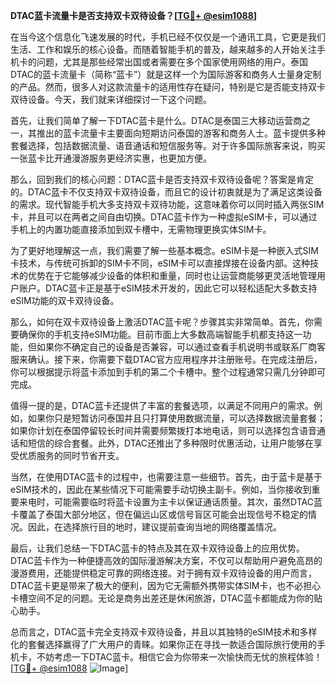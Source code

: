 **DTAC蓝卡流量卡是否支持双卡双待设备？[[TG💪+ @esim1088](https://t.me/s/esim1088)]**

在当今这个信息化飞速发展的时代，手机已经不仅仅是一个通讯工具，它更是我们生活、工作和娱乐的核心设备。而随着智能手机的普及，越来越多的人开始关注手机卡的问题，尤其是那些经常出国或者需要在多个国家使用网络的用户。泰国DTAC的蓝卡流量卡（简称“蓝卡”）就是这样一个为国际游客和商务人士量身定制的产品。然而，很多人对这款流量卡的适用性存在疑问，特别是它是否能支持双卡双待设备。今天，我们就来详细探讨一下这个问题。

首先，让我们简单了解一下DTAC蓝卡是什么。DTAC是泰国三大移动运营商之一，其推出的蓝卡流量卡主要面向短期访问泰国的游客和商务人士。蓝卡提供多种套餐选择，包括数据流量、语音通话和短信服务等。对于许多国际旅客来说，购买一张蓝卡比开通漫游服务更经济实惠，也更加方便。

那么，回到我们的核心问题：DTAC蓝卡是否支持双卡双待设备呢？答案是肯定的。DTAC蓝卡不仅支持双卡双待设备，而且它的设计初衷就是为了满足这类设备的需求。现代智能手机大多支持双卡双待功能，这意味着你可以同时插入两张SIM卡，并且可以在两者之间自由切换。DTAC蓝卡作为一种虚拟eSIM卡，可以通过手机上的内置功能直接添加到双卡槽中，无需物理更换实体SIM卡。

为了更好地理解这一点，我们需要了解一些基本概念。eSIM卡是一种嵌入式SIM卡技术，与传统可拆卸的SIM卡不同，eSIM卡可以直接焊接在设备内部。这种技术的优势在于它能够减少设备的体积和重量，同时也让运营商能够更灵活地管理用户账户。DTAC蓝卡正是基于eSIM技术开发的，因此它可以轻松适配大多数支持eSIM功能的双卡双待设备。

那么，如何在双卡双待设备上激活DTAC蓝卡呢？步骤其实非常简单。首先，你需要确保你的手机支持eSIM功能。目前市面上大多数高端智能手机都支持这一功能，但如果你不确定自己的设备是否兼容，可以通过查看手机说明书或联系厂商客服来确认。接下来，你需要下载DTAC官方应用程序并注册账号。在完成注册后，你可以根据提示将蓝卡添加到手机的第二个卡槽中。整个过程通常只需几分钟即可完成。

值得一提的是，DTAC蓝卡还提供了丰富的套餐选项，以满足不同用户的需求。例如，如果你只是短暂访问泰国并且只打算使用数据流量，可以选择数据流量套餐；如果你计划在泰国停留较长时间并需要频繁拨打本地电话，则可以选择包含语音通话和短信的综合套餐。此外，DTAC还推出了多种限时优惠活动，让用户能够在享受优质服务的同时节省开支。

当然，在使用DTAC蓝卡的过程中，也需要注意一些细节。首先，由于蓝卡是基于eSIM技术的，因此在某些情况下可能需要手动切换主副卡。例如，当你接收到重要来电时，可能需要临时将蓝卡设置为主卡以保证通话质量。其次，虽然DTAC蓝卡覆盖了泰国大部分地区，但在偏远山区或信号盲区可能会出现信号不稳定的情况。因此，在选择旅行目的地时，建议提前查询当地的网络覆盖情况。

最后，让我们总结一下DTAC蓝卡的特点及其在双卡双待设备上的应用优势。DTAC蓝卡作为一种便捷高效的国际漫游解决方案，不仅可以帮助用户避免高昂的漫游费用，还能提供稳定可靠的网络连接。对于拥有双卡双待设备的用户而言，DTAC蓝卡更是带来了极大的便利，因为它无需额外携带实体SIM卡，也不必担心卡槽空间不足的问题。无论是商务出差还是休闲旅游，DTAC蓝卡都能成为你的贴心助手。

总而言之，DTAC蓝卡完全支持双卡双待设备，并且以其独特的eSIM技术和多样化的套餐选择赢得了广大用户的青睐。如果你正在寻找一款适合国际旅行使用的手机卡，不妨考虑一下DTAC蓝卡。相信它会为你带来一次愉快而无忧的旅程体验！[[TG💪+ @esim1088](https://t.me/s/esim1088) ![Image](https://i.postimg.cc/4NQfJmqS/Snipaste-2025-05-13-00-14-12.png)]
